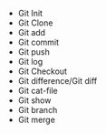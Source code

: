 - Git Init
- Git Clone
- Git add
- Git commit
- Git push
- Git log
- Git Checkout
- Git difference/Git diff
- Git cat-file
- Git show
- Git branch
- Git merge